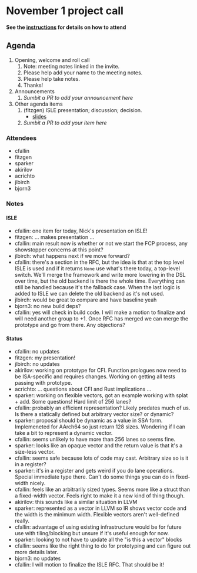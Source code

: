 # November 1 project call

**See the [instructions](../README.md) for details on how to attend**

## Agenda
1. Opening, welcome and roll call
    1. Note: meeting notes linked in the invite.
    1. Please help add your name to the meeting notes.
    1. Please help take notes.
    1. Thanks!
1. Announcements
    1. _Sumbit a PR to add your announcement here_
1. Other agenda items
    1. (fitzgen) ISLE presentation; discussion; decision.
       * [slides](https://docs.google.com/presentation/d/1b6psjaIKkVTZGaGzMcw9h_Ahgih-ctUcnz0Dbjn11GI/edit)
    3. _Sumbit a PR to add your item here_

### Attendees

* cfallin
* fitzgen
* sparker
* akirilov
* acrichto
* jlbirch
* bjorn3

### Notes

#### ISLE

* cfallin: one item for today, Nick's presentation on ISLE!
* fitzgen: ... makes presentation ...
* cfallin: main result now is whether or not we start the FCP process, any
  showstopper concerns at this point?
* jlbirch: what happens next if we move forward?
* cfallin: there's a section in the RFC, but the idea is that at the top level
  ISLE is used and if it returns `None` use what's there today, a top-level
  switch. We'll merge the framework and write more lowering in the DSL over
  time, but the old backend is there the whole time. Everything can still be
  handled because it's the fallback case. When the last logic is added to ISLE
  we can delete the old backend as it's not used.
* jlbirch: would be great to compare and have baseline yeah
* bjorn3: no new build deps?
* cfallin: yes will check in build code. I will make a motion to finalize and
  will need another group to +1. Once RFC has merged we can merge the prototype
  and go from there. Any objections?

#### Status

* cfallin: no updates
* fitzgen: my presentation!
* jlbirch: no updates
* akirilov: working on prototype for CFI. Function prologues now need to be
  ISA-specific and requires changes. Working on getting all tests passing with
  prototype.
* acrichto: ... questions about CFI and Rust implications ...
* sparker: working on flexible vectors, got an example working with splat + add.
  Some questions! Hard limit of 256 lanes?
* cfallin: probably an efficient representation? Likely predates much of us. Is
  there a statically defined but arbitrary vector size? or dynamic?
* sparker: proposal should be dynamic as a value in SSA form. Implemeneted for
  AArch64 so just return 128 sizes. Wondering if I can take a bit to represent a
  dynamic vector.
* cfallin: seems unlikely to have more than 256 lanes so seems fine.
* sparker: looks like an opaque vector and the return value is that it's a
  size-less vector.
* cfallin: seems safe because lots of code may cast. Arbitrary size so is it in
  a register?
* sparker: it's in a register and gets weird if you do lane operations. Special
  immediate type there. Can't do some things you can do in fixed-width nicely.
* cfallin: feels like an arbitrarily sized types. Seems more like a struct than
  a fixed-width vector. Feels right to make it a new kind of thing though.
* akirilov: this sounds like a similar situation in LLVM
* sparker: represented as a vector in LLVM so IR shows vector code and the width
  is the minimum width. Flexible vectors aren't well-defined really.
* cfallin: advantage of using existing infrastructure would be for future use
  with tiling/blocking but unsure if it's useful enough for now.
* sparker: looking to not have to update all the "is this a vector" blocks
* cfallin: seems like the right thing to do for prototyping and can figure out
  more details later.
* bjorn3: no updates
* cfallin: I will motion to finalize the ISLE RFC. That should be it!
